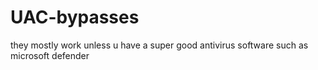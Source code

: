 # UAC-bypasses
they mostly work unless u have a super good antivirus software such as microsoft defender
